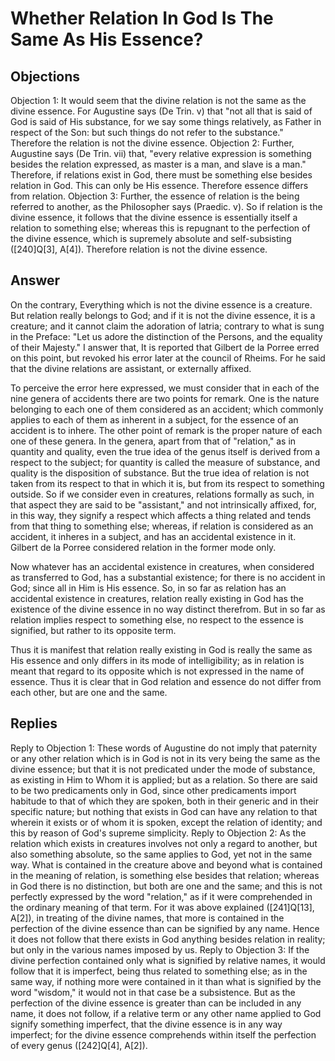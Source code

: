 # Whether Relation In God Is The Same As His Essence?
## Objections
Objection 1: It would seem that the divine relation is not the same as the divine essence. For Augustine says (De Trin. v) that "not all that is said of God is said of His substance, for we say some things relatively, as Father in respect of the Son: but such things do not refer to the substance." Therefore the relation is not the divine essence.
Objection 2: Further, Augustine says (De Trin. vii) that, "every relative expression is something besides the relation expressed, as master is a man, and slave is a man." Therefore, if relations exist in God, there must be something else besides relation in God. This can only be His essence. Therefore essence differs from relation.
Objection 3: Further, the essence of relation is the being referred to another, as the Philosopher says (Praedic. v). So if relation is the divine essence, it follows that the divine essence is essentially itself a relation to something else; whereas this is repugnant to the perfection of the divine essence, which is supremely absolute and self-subsisting ([240]Q[3], A[4]). Therefore relation is not the divine essence.
## Answer
On the contrary, Everything which is not the divine essence is a creature. But relation really belongs to God; and if it is not the divine essence, it is a creature; and it cannot claim the adoration of latria; contrary to what is sung in the Preface: "Let us adore the distinction of the Persons, and the equality of their Majesty."
I answer that, It is reported that Gilbert de la Porree erred on this point, but revoked his error later at the council of Rheims. For he said that the divine relations are assistant, or externally affixed.

To perceive the error here expressed, we must consider that in each of the nine genera of accidents there are two points for remark. One is the nature belonging to each one of them considered as an accident; which commonly applies to each of them as inherent in a subject, for the essence of an accident is to inhere. The other point of remark is the proper nature of each one of these genera. In the genera, apart from that of "relation," as in quantity and quality, even the true idea of the genus itself is derived from a respect to the subject; for quantity is called the measure of substance, and quality is the disposition of substance. But the true idea of relation is not taken from its respect to that in which it is, but from its respect to something outside. So if we consider even in creatures, relations formally as such, in that aspect they are said to be "assistant," and not intrinsically affixed, for, in this way, they signify a respect which affects a thing related and tends from that thing to something else; whereas, if relation is considered as an accident, it inheres in a subject, and has an accidental existence in it. Gilbert de la Porree considered relation in the former mode only.

Now whatever has an accidental existence in creatures, when considered as transferred to God, has a substantial existence; for there is no accident in God; since all in Him is His essence. So, in so far as relation has an accidental existence in creatures, relation really existing in God has the existence of the divine essence in no way distinct therefrom. But in so far as relation implies respect to something else, no respect to the essence is signified, but rather to its opposite term.

Thus it is manifest that relation really existing in God is really the same as His essence and only differs in its mode of intelligibility; as in relation is meant that regard to its opposite which is not expressed in the name of essence. Thus it is clear that in God relation and essence do not differ from each other, but are one and the same.
## Replies
Reply to Objection 1: These words of Augustine do not imply that paternity or any other relation which is in God is not in its very being the same as the divine essence; but that it is not predicated under the mode of substance, as existing in Him to Whom it is applied; but as a relation. So there are said to be two predicaments only in God, since other predicaments import habitude to that of which they are spoken, both in their generic and in their specific nature; but nothing that exists in God can have any relation to that wherein it exists or of whom it is spoken, except the relation of identity; and this by reason of God's supreme simplicity.
Reply to Objection 2: As the relation which exists in creatures involves not only a regard to another, but also something absolute, so the same applies to God, yet not in the same way. What is contained in the creature above and beyond what is contained in the meaning of relation, is something else besides that relation; whereas in God there is no distinction, but both are one and the same; and this is not perfectly expressed by the word "relation," as if it were comprehended in the ordinary meaning of that term. For it was above explained ([241]Q[13], A[2]), in treating of the divine names, that more is contained in the perfection of the divine essence than can be signified by any name. Hence it does not follow that there exists in God anything besides relation in reality; but only in the various names imposed by us.
Reply to Objection 3: If the divine perfection contained only what is signified by relative names, it would follow that it is imperfect, being thus related to something else; as in the same way, if nothing more were contained in it than what is signified by the word "wisdom," it would not in that case be a subsistence. But as the perfection of the divine essence is greater than can be included in any name, it does not follow, if a relative term or any other name applied to God signify something imperfect, that the divine essence is in any way imperfect; for the divine essence comprehends within itself the perfection of every genus ([242]Q[4], A[2]).